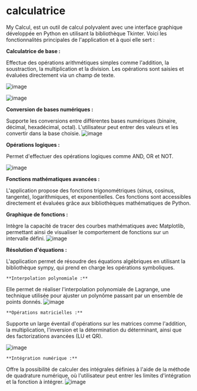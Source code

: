 # calculatrice


My Calcul, est un outil de calcul polyvalent avec une interface graphique développée en Python en utilisant la bibliothèque Tkinter. Voici les fonctionnalités principales de l'application et à quoi elle sert :

   **Calculatrice de base :**

Effectue des opérations arithmétiques simples comme l'addition, la soustraction, la multiplication et la division.
Les opérations sont saisies et évaluées directement via un champ de texte.

![image](https://github.com/user-attachments/assets/60d29ed8-6abb-4322-93d5-ea59c5a1d849)

![image](https://github.com/user-attachments/assets/aaeab7e2-7622-47fa-97f8-0c63a1c901ed)



  **Conversion de bases numériques :**

Supporte les conversions entre différentes bases numériques (binaire, décimal, hexadécimal, octal).
L'utilisateur peut entrer des valeurs et les convertir dans la base choisie.
![image](https://github.com/user-attachments/assets/5d4786a6-032a-45a1-b1aa-e3e227128c99)


   **Opérations logiques :**

Permet d'effectuer des opérations logiques comme AND, OR et NOT.

![image](https://github.com/user-attachments/assets/0ce6f81f-261a-4be8-9e1e-e67f12589bf0)


   **Fonctions mathématiques avancées :**

L'application propose des fonctions trigonométriques (sinus, cosinus, tangente), logarithmiques, et exponentielles.
Ces fonctions sont accessibles directement et évaluées grâce aux bibliothèques mathématiques de Python.



   **Graphique de fonctions :**

Intègre la capacité de tracer des courbes mathématiques avec Matplotlib, permettant ainsi de visualiser le comportement de fonctions sur un intervalle défini.
![image](https://github.com/user-attachments/assets/26cc1619-b9e4-4ec5-a1a5-df4e39eeeac8)

   **Résolution d'équations :**

L'application permet de résoudre des équations algébriques en utilisant la bibliothèque sympy, qui prend en charge les opérations symboliques.
   
    **Interpolation polynomiale :**

Elle permet de réaliser l'interpolation polynomiale de Lagrange, une technique utilisée pour ajuster un polynôme passant par un ensemble de points donnés.
![image](https://github.com/user-attachments/assets/2ffd2d3c-d01e-4212-ad6f-d29ce5fba7c8)

    **Opérations matricielles :**

Supporte un large éventail d'opérations sur les matrices comme l'addition, la multiplication, l'inversion et la détermination du déterminant, ainsi que des factorizations avancées (LU et QR).

![image](https://github.com/user-attachments/assets/ca486cd3-9be1-4a3b-800b-688c6deb2fe6)

    **Intégration numérique :**

Offre la possibilité de calculer des intégrales définies à l'aide de la méthode de quadrature numérique, où l'utilisateur peut entrer les limites d'intégration et la fonction à intégrer.
![image](https://github.com/user-attachments/assets/9cf6a890-1b3d-410b-8d03-ce8cafabbd80)
